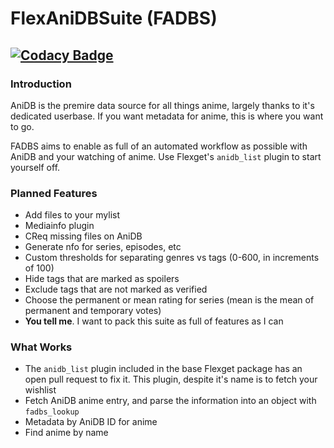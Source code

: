 # FlexAniDBSuite (FADBS)
## [![Codacy Badge](https://api.codacy.com/project/badge/Grade/4aafbe20b9e64f9f94987c92301940b1)](https://www.codacy.com/app/XVSS/FlexAniDBSuite?utm_source=github.com&amp;utm_medium=referral&amp;utm_content=XVicarious/FlexAniDBSuite&amp;utm_campaign=Badge_Grade)

### Introduction
AniDB is the premire data source for all things anime, largely thanks to it's dedicated userbase. If you want metadata for anime, this is where you want to go.

FADBS aims to enable as full of an automated workflow as possible with AniDB and your watching of anime. Use Flexget's `anidb_list` plugin to start yourself off.

### Planned Features
* Add files to your mylist
* Mediainfo plugin
* CReq missing files on AniDB
* Generate nfo for series, episodes, etc
* Custom thresholds for separating genres vs tags (0-600, in increments of 100)
* Hide tags that are marked as spoilers
* Exclude tags that are not marked as verified
* Choose the permanent or mean rating for series (mean is the mean of permanent and temporary votes)
* **You tell me**. I want to pack this suite as full of features as I can

### What Works
* The `anidb_list` plugin included in the base Flexget package has an open pull request to fix it. This plugin, despite it's name is to fetch your wishlist
* Fetch AniDB anime entry, and parse the information into an object with `fadbs_lookup`
* Metadata by AniDB ID for anime
* Find anime by name
